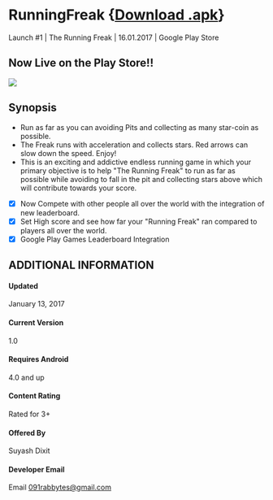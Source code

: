 # RunningFreak {[Download .apk]()}
Launch #1 | The Running Freak | 16.01.2017 | Google Play Store

## Now Live on the Play Store!!
![](https://lh3.googleusercontent.com/BhJIBvLSZ1x7MHIpmpfzx1TnphbTD_hx1eK5zUTuzkaCB-xrFiVbLyll8GFwa66Qzf4=h310-rw)


## Synopsis
- Run as far as you can avoiding Pits and collecting as many star-coin as possible.
- The Freak runs with acceleration and collects stars. Red arrows can slow down the speed. Enjoy!
- This is an exciting and addictive endless running game in which your primary objective is to help "The Running Freak" to run as far as possible while avoiding to fall in the pit and collecting stars above which will contribute towards your score.
- [x] Now Compete with other people all over the world with the integration of new leaderboard.
- [x] Set High score and see how far your "Running Freak" ran compared to players all over the world.
- [x] Google Play Games Leaderboard Integration

## ADDITIONAL INFORMATION
#### Updated
January 13, 2017
 
#### Current Version
1.0
 
#### Requires Android
4.0 and up
 
#### Content Rating
Rated for 3+

#### Offered By
Suyash Dixit
 
#### Developer Email
Email 091rabbytes@gmail.com
